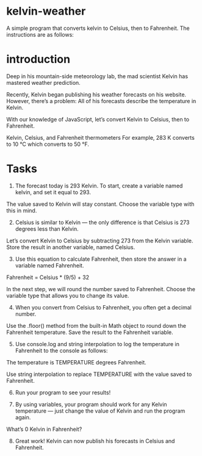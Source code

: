 # kelvin-weather

A simple program that converts kelvin to Celsius, then to Fahrenheit. The instructions are as follows: 

# introduction
Deep in his mountain-side meteorology lab, the mad scientist Kelvin has mastered weather prediction.

Recently, Kelvin began publishing his weather forecasts on his website. However, there’s a problem: All of his forecasts describe the temperature in Kelvin.

With our knowledge of JavaScript, let’s convert Kelvin to Celsius, then to Fahrenheit.

Kelvin, Celsius, and Fahrenheit thermometers
For example, 283 K converts to 10 °C which converts to 50 °F.

# Tasks

1. The forecast today is 293 Kelvin. To start, create a variable named kelvin, and set it equal to 293.

The value saved to Kelvin will stay constant. Choose the variable type with this in mind.

2. Celsius is similar to Kelvin — the only difference is that Celsius is 273 degrees less than Kelvin.

Let’s convert Kelvin to Celsius by subtracting 273 from the Kelvin variable. Store the result in another variable, named Celsius.

3. Use this equation to calculate Fahrenheit, then store the answer in a variable named Fahrenheit.

Fahrenheit = Celsius * (9/5) + 32

In the next step, we will round the number saved to Fahrenheit. Choose the variable type that allows you to change its value.

4. When you convert from Celsius to Fahrenheit, you often get a decimal number.

Use the .floor() method from the built-in Math object to round down the Fahrenheit temperature. Save the result to the Fahrenheit variable.

5. Use console.log and string interpolation to log the temperature in Fahrenheit to the console as follows:

The temperature is TEMPERATURE degrees Fahrenheit.

Use string interpolation to replace TEMPERATURE with the value saved to Fahrenheit.

6. Run your program to see your results!

7. By using variables, your program should work for any Kelvin temperature — just change the value of Kelvin and run the program again.

What’s 0 Kelvin in Fahrenheit?

8. Great work! Kelvin can now publish his forecasts in Celsius and Fahrenheit.
